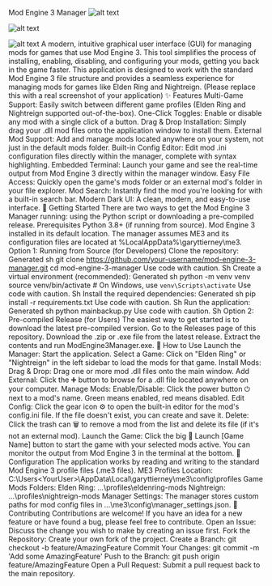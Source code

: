 Mod Engine 3 Manager
![alt text](https://img.shields.io/badge/license-MIT-blue.svg)

![alt text](https://img.shields.io/badge/python-3.8+-brightgreen.svg)

![alt text](https://img.shields.io/badge/UI-PyQt6-orange.svg)
A modern, intuitive graphical user interface (GUI) for managing mods for games that use Mod Engine 3. This tool simplifies the process of installing, enabling, disabling, and configuring your mods, getting you back in the game faster.
This application is designed to work with the standard Mod Engine 3 file structure and provides a seamless experience for managing mods for games like Elden Ring and Nightreign.
(Please replace this with a real screenshot of your application)
✨ Features
Multi-Game Support: Easily switch between different game profiles (Elden Ring and Nightreign supported out-of-the-box).
One-Click Toggles: Enable or disable any mod with a single click of a button.
Drag & Drop Installation: Simply drag your .dll mod files onto the application window to install them.
External Mod Support: Add and manage mods located anywhere on your system, not just in the default mods folder.
Built-in Config Editor: Edit mod .ini configuration files directly within the manager, complete with syntax highlighting.
Embedded Terminal: Launch your game and see the real-time output from Mod Engine 3 directly within the manager window.
Easy File Access: Quickly open the game's mods folder or an external mod's folder in your file explorer.
Mod Search: Instantly find the mod you're looking for with a built-in search bar.
Modern Dark UI: A clean, modern, and easy-to-use interface.
🚀 Getting Started
There are two ways to get the Mod Engine 3 Manager running: using the Python script or downloading a pre-compiled release.
Prerequisites
Python 3.8+ (if running from source).
Mod Engine 3 installed in its default location. The manager assumes ME3 and its configuration files are located at %LocalAppData%\garyttierney\me3.
Option 1: Running from Source (for Developers)
Clone the repository:
Generated sh
git clone https://github.com/your-username/mod-engine-3-manager.git
cd mod-engine-3-manager
Use code with caution.
Sh
Create a virtual environment (recommended):
Generated sh
python -m venv venv
source venv/bin/activate  # On Windows, use `venv\Scripts\activate`
Use code with caution.
Sh
Install the required dependencies:
Generated sh
pip install -r requirements.txt
Use code with caution.
Sh
Run the application:
Generated sh
python mainbackup.py
Use code with caution.
Sh
Option 2: Pre-compiled Release (for Users)
The easiest way to get started is to download the latest pre-compiled version.
Go to the Releases page of this repository.
Download the .zip or .exe file from the latest release.
Extract the contents and run ModEngine3Manager.exe.
📖 How to Use
Launch the Manager: Start the application.
Select a Game: Click on "Elden Ring" or "Nightreign" in the left sidebar to load the mods for that game.
Install Mods:
Drag & Drop: Drag one or more mod .dll files onto the main window.
Add External: Click the ➕ button to browse for a .dll file located anywhere on your computer.
Manage Mods:
Enable/Disable: Click the power button ⏻ next to a mod's name. Green means enabled, red means disabled.
Edit Config: Click the gear icon ⚙️ to open the built-in editor for the mod's config.ini file. If the file doesn't exist, you can create and save it.
Delete: Click the trash can 🗑 to remove a mod from the list and delete its file (if it's not an external mod).
Launch the Game: Click the big 🚀 Launch [Game Name] button to start the game with your selected mods active. You can monitor the output from Mod Engine 3 in the terminal at the bottom.
🔧 Configuration
The application works by reading and writing to the standard Mod Engine 3 profile files (.me3 files).
ME3 Profiles Location: C:\Users\<YourUser>\AppData\Local\garyttierney\me3\config\profiles
Game Mods Folders:
Elden Ring: ...\profiles\eldenring-mods
Nightreign: ...\profiles\nightreign-mods
Manager Settings: The manager stores custom paths for mod config files in ...\me3\config\manager_settings.json.
🤝 Contributing
Contributions are welcome! If you have an idea for a new feature or have found a bug, please feel free to contribute.
Open an Issue: Discuss the change you wish to make by creating an issue first.
Fork the Repository: Create your own fork of the project.
Create a Branch: git checkout -b feature/AmazingFeature
Commit Your Changes: git commit -m 'Add some AmazingFeature'
Push to the Branch: git push origin feature/AmazingFeature
Open a Pull Request: Submit a pull request back to the main repository.
